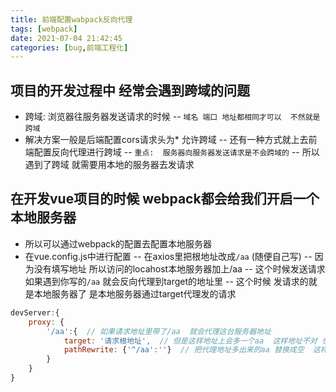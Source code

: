 ```yaml
---
title: 前端配置wabpack反向代理
tags: [webpack]
date: 2021-07-04 21:42:45
categories: [bug,前端工程化]
---
```



## 项目的开发过程中 经常会遇到跨域的问题
- 跨域: 浏览器往服务器发送请求的时候
--  `域名 端口 地址都相同才可以  不然就是跨域`
- 解决方案一般是后端配置cors请求头为* 允许跨域
-- 还有一种方式就上去前端配置反向代理进行跨域
 -- `重点:  服务器向服务器发送请求是不会跨域的`
-- 所以遇到了跨域 就需要用本地的服务器去发请求

## 在开发vue项目的时候 webpack都会给我们开启一个本地服务器
- 所以可以通过webpack的配置去配置本地服务器
- 在vue.config.js中进行配置
-- 在axios里把根地址改成`/aa`   (随便自己写)
-- 因为没有填写地址  所以访问的locahost本地服务器加上/aa
-- 这个时候发送请求如果遇到你写的`/aa`  就会反向代理到target的地址里
-- 这个时候  发请求的就是本地服务器了  是本地服务器通过target代理发的请求
```javascript
devServer:{
    proxy: {
        '/aa':{  // 如果请求地址里带了/aa  就会代理这台服务器地址
            target: '请求根地址',  // 但是这样地址上会多一个aa  这样地址不对 也访问不到数据
            pathRewrite: {'^/aa':''}  // 把代理地址多出来的aa 替换成空  这样就可以访问到数据了
        }
    }
}
```
